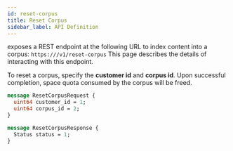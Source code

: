 ```yaml
---
id: reset-corpus
title: Reset Corpus
sidebar_label: API Definition
---
```


<Config v="names.product"/> exposes a REST endpoint at the following URL
to index content into a corpus:
<code>https://<Config v="domains.rest.admin"/>/v1/reset-corpus</code>
This page describes the details of interacting with this endpoint.

To reset a corpus, specify the **customer id** and **corpus id**. Upon
successful completion, space quota consumed by the corpus will be freed.

```protobuf
message ResetCorpusRequest {
  uint64 customer_id = 1;
  uint64 corpus_id = 2;
}

message ResetCorpusResponse {
  Status status = 1;
}
```